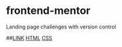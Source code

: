 # frontend-mentor
Landing page challenges with version control

##[LINK](https://janez33.github.io/frontend-mentor/hubble-one/)
[HTML](view-source:https://janez33.github.io/frontend-mentor/hubble-one/index.html)
[CSS](https://janez33.github.io/frontend-mentor/hubble-one/style.css)

